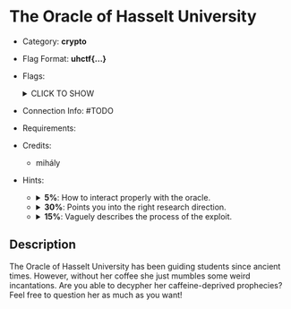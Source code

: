 # The Oracle of Hasselt University
* Category: **crypto**

* Flag Format: **uhctf{...}**

* Flags: <details><summary>CLICK TO SHOW</summary><ul><ul>
<li>static: <code>uhctf{imagine-brute-forcing-crypto-ab3d21}</code></li>
</ul></ul></details>

* Connection Info: \#TODO

* Requirements:

* Credits:
    * mihály

* Hints: <ul><ul>
<li><details>
    <summary><strong>5%</strong>: How to interact properly with the oracle.</summary>
    Did you try asking the oracle about the hint she gave you? Maybe if you twist her words, she will yell at you for a valid reason?
</details></li>
<li><details>
    <summary><strong>30%</strong>: Points you into the right research direction.</summary>
    The oracle loves giving feedback. Some say the nicest thing she can say is: `The oracle understands your struggles...`. But for me, `Padding is incorrect.` is a lot more meaningful.
</details></li>
<li><details>
    <summary><strong>15%</strong>: Vaguely describes the process of the exploit.</summary>
    The oracle came to my office earlier. She complained about students attacking her with incorrectly padded questions. They were trying to deduce the meaning of her prophecies based on her reactions!
</details></li>
</ul></ul>

## Description
The Oracle of Hasselt University has been guiding students since ancient times. However, without her coffee she just mumbles some weird incantations. Are you able to decypher her caffeine-deprived prophecies? Feel free to question her as much as you want!
